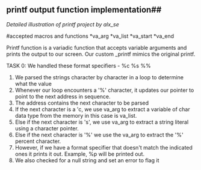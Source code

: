 ## printf output function implementation##
*Detailed illustration of printf project by alx_se*

#accepted macros and functions
*va_arg
*va_list
*va_start
*va_end

Printf function is a variadic function that accepts variable arguments and prints the output to our screen.
Our custom _printf mimics the original printf.

TASK 0:
We handled these format specifiers -
%c
%s
%%

1. We parsed the strings character by character in a loop to determine what the value
2. Whenever our loop encounters a '%' character, it updates our pointer to point to the next address in sequence.
3. The address contains the next character to be parsed
4. If the next character is a 'c, we use va_arg to extract a variable of char data type from the memory in this case is va_list.
5. Else if the next character is 's', we use va_arg to extract a string literal using a character pointer.
6. Else if the next character is '%' we use the va_arg to extract the '%' percent character.
7. However, if we have a format specifier that doesn't match the indicated ones it prints  it out. Example, %p will be printed out.
8. We also checked for a null string and set an error to flag it